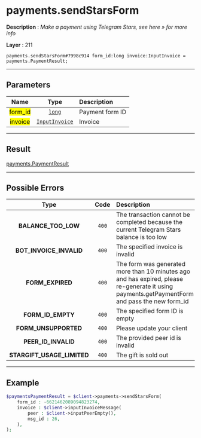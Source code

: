 # payments.sendStarsForm

**Description** : *Make a payment using Telegram Stars, see here &raquo; for more info*

**Layer** : 211

```tl
payments.sendStarsForm#7998c914 form_id:long invoice:InputInvoice = payments.PaymentResult;
```

---

## Parameters

| Name | Type | Description |
| :---: | :---: | :--- |
| <mark>form_id</mark> | [`long`](type/long) | Payment form ID |
| <mark>invoice</mark> | [`InputInvoice`](type/InputInvoice) | Invoice |

---

## Result

[payments.PaymentResult](type/payments.PaymentResult)

---

## Possible Errors

| Type | Code | Description |
| :---: | :---: | :--- |
| **BALANCE_TOO_LOW** | `400` | The transaction cannot be completed because the current Telegram Stars balance is too low |
| **BOT_INVOICE_INVALID** | `400` | The specified invoice is invalid |
| **FORM_EXPIRED** | `400` | The form was generated more than 10 minutes ago and has expired, please re-generate it using payments.getPaymentForm and pass the new form_id |
| **FORM_ID_EMPTY** | `400` | The specified form ID is empty |
| **FORM_UNSUPPORTED** | `400` | Please update your client |
| **PEER_ID_INVALID** | `400` | The provided peer id is invalid |
| **STARGIFT_USAGE_LIMITED** | `400` | The gift is sold out |

---

## Example

```php
$paymentsPaymentResult = $client->payments->sendStarsForm(
	form_id : -6621462089094823274,
	invoice : $client->inputInvoiceMessage(
		peer : $client->inputPeerEmpty(),
		msg_id : 26,
	),
);
```